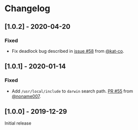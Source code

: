 # Changelog

## [1.0.2] - 2020-04-20

### Fixed

 * Fix deadlock bug described in
   [issue #58](https://github.com/SahilKang/cl-rdkafka/issues/58) from
   [@kat-co](https://github.com/kat-co).

## [1.0.1] - 2020-01-14

### Fixed

 * Add `/usr/local/include` to `darwin` search path.
   [PR #55](https://github.com/SahilKang/cl-rdkafka/pull/55) from
   [@noname007](https://github.com/noname007).

## [1.0.0] - 2019-12-29

Initial release

